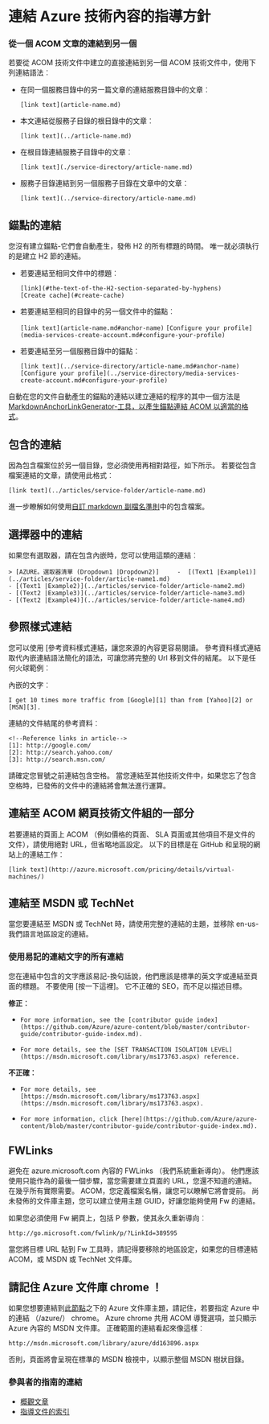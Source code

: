 <properties
   pageTitle="建立 markdown 文章中的連結" description="說明如何撰寫程式碼中 markdown 交互連結。" metaKeywords="" services="" solutions="" documentationCenter="" authors="tysonn" videoId="" scriptId="" manager="carolz" />

<tags ms.service="contributor-guide" ms.devlang="" ms.topic="article" ms.tgt_pltfrm="" ms.workload="" ms.date="02/03/2015" ms.author="tysonn" />

# <a name="linking-guidance-for-azure-technical-content"></a>連結 Azure 技術內容的指導方針

### <a name="links-from-one-acom-article-to-another"></a>從一個 ACOM 文章的連結到另一個

若要從 ACOM 技術文件中建立的直接連結到另一個 ACOM 技術文件中，使用下列連結語法︰  

- 在同一個服務目錄中的另一篇文章的連結服務目錄中的文章︰

  `[link text](article-name.md)`

- 本文連結從服務子目錄的根目錄中的文章︰

  `[link text](../article-name.md)`

- 在根目錄連結服務子目錄中的文章︰ 

  `[link text](./service-directory/article-name.md)`

- 服務子目錄連結到另一個服務子目錄在文章中的文章︰

  `[link text](../service-directory/article-name.md)`
 

## <a name="links-to-anchors"></a>錨點的連結

您沒有建立錨點-它們會自動產生，發佈 H2 的所有標題的時間。 唯一就必須執行的是建立 H2 節的連結。

- 若要連結至相同文件中的標題︰

  `[link](#the-text-of-the-H2-section-separated-by-hyphens)`  
  `[Create cache](#create-cache)`

- 若要連結至相同的目錄中的另一個文件中的錨點︰

  `[link text](article-name.md#anchor-name)`
  `[Configure your profile](media-services-create-account.md#configure-your-profile)`

- 若要連結至另一個服務目錄中的錨點︰

  `[link text](../service-directory/article-name.md#anchor-name)`
  `[Configure your profile](../service-directory/media-services-create-account.md#configure-your-profile)`

自動在您的文件自動產生的錨點的連結以建立連結的程序的其中一個方法是[MarkdownAnchorLinkGenerator-工具，以產生錨點連結 ACOM 以適當的格式](https://github.com/Azure/Azure-CSI-Content-Tools/tree/master/Tools/ACOMMarkdownAnchorLinkGenerator)。

## <a name="links-from-includes"></a>包含的連結

因為包含檔案位於另一個目錄，您必須使用再相對路徑，如下所示。 若要從包含檔案連結的文章，請使用此格式︰

    [link text](../articles/service-folder/article-name.md)
    
進一步瞭解如何使用[自訂 markdown 副檔名準則](custom-markdown-extensions.md#includes)中的包含檔案。

## <a name="links-in-selectors"></a>選擇器中的連結

如果您有選取器，請在包含內嵌時，您可以使用這類的連結︰ 

    > [AZURE。選取器清單 (Dropdown1 |Dropdown2)]     -  [(Text1 |Example1)](../articles/service-folder/article-name1.md)
    - [(Text1 |Example2)](../articles/service-folder/article-name2.md)
    - [(Text2 |Example3)](../articles/service-folder/article-name3.md)
    - [(Text2 |Example4)](../articles/service-folder/article-name4.md)


## <a name="reference-style-links"></a>參照樣式連結

您可以使用 [參考資料樣式連結，讓您來源的內容更容易閱讀。 參考資料樣式連結取代內嵌連結語法簡化的語法，可讓您將完整的 Url 移到文件的結尾。 以下是任何火球範例︰

內嵌的文字︰

    I get 10 times more traffic from [Google][1] than from [Yahoo][2] or [MSN][3].

連結的文件結尾的參考資料︰

    <!--Reference links in article-->
    [1]: http://google.com/
    [2]: http://search.yahoo.com/  
    [3]: http://search.msn.com/

請確定您冒號之前連結包含空格。 當您連結至其他技術文件中，如果您忘了包含空格時，已發佈的文件中的連結將會無法進行運算。 

## <a name="link-to-acom-pages-that-are-not-part-of-the-technical-documentation-set"></a>連結至 ACOM 網頁技術文件組的一部分

若要連結的頁面上 ACOM （例如價格的頁面、 SLA 頁面或其他項目不是文件的文件），請使用絕對 URL，但省略地區設定。 以下的目標是在 GitHub 和呈現的網站上的連結工作︰

    [link text](http://azure.microsoft.com/pricing/details/virtual-machines/)


## <a name="link-to-msdn-or-technet"></a>連結至 MSDN 或 TechNet

當您要連結至 MSDN 或 TechNet 時，請使用完整的連結的主題，並移除 en-us-我們語言地區設定的連結。 

### <a name="use-friendly-link-text-for-all-links"></a>使用易記的連結文字的所有連結

您在連結中包含的文字應該易記-換句話說，他們應該是標準的英文字或連結至頁面的標題。 不要使用 [按一下這裡]。 它不正確的 SEO，而不足以描述目標。

**修正︰**

- `For more information, see the [contributor guide index](https://github.com/Azure/azure-content/blob/master/contributor-guide/contributor-guide-index.md).`

- `For more details, see the [SET TRANSACTION ISOLATION LEVEL](https://msdn.microsoft.com/library/ms173763.aspx) reference.`

**不正確︰**

- `For more details, see [https://msdn.microsoft.com/library/ms173763.aspx](https://msdn.microsoft.com/library/ms173763.aspx).`

- `For more information, click [here](https://github.com/Azure/azure-content/blob/master/contributor-guide/contributor-guide-index.md).`


## <a name="fwlinks"></a>FWLinks

避免在 azure.microsoft.com 內容的 FWLinks （我們系統重新導向）。 他們應該使用只能作為的最後一個步驟，當您需要建立頁面的 URL，您還不知道的連結。 在幾乎所有實際需要。 ACOM，您定義檔案名稱，讓您可以瞭解它將會提前。 尚未發佈的文件庫主題，您可以建立使用主題 GUID，好讓您能夠使用 Fw 的連結。

如果您必須使用 Fw 網頁上，包括 P 參數，使其永久重新導向︰

    http://go.microsoft.com/fwlink/p/?LinkId=389595

當您將目標 URL 貼到 Fw 工具時，請記得要移除的地區設定，如果您的目標連結 ACOM，或 MSDN 或 TechNet 文件庫。

## <a name="remember-the-azure-library-chrome"></a>請記住 Azure 文件庫 chrome ！
如果您想要連結到[此節點](https://msdn.microsoft.com/library/azure)之下的 Azure 文件庫主題，請記住，若要指定 Azure 中的連結 （/azure/） chrome。 Azure chrome 共用 ACOM 導覽選項，並只顯示 Azure 內容的 MSDN 文件庫。 正確範圍的連結看起來像這樣︰

    http://msdn.microsoft.com/library/azure/dd163896.aspx

否則，頁面將會呈現在標準的 MSDN 檢視中，以顯示整個 MSDN 樹狀目錄。

### <a name="contributors-guide-links"></a>參與者的指南的連結

- [概觀文章](./../README.md)
- [指導文件的索引](./contributor-guide-index.md)

<!--image references-->
[1]: ./media/create-tables-markdown/table-markdown.png
[2]: ./media/create-tables-markdown/break-tables.png
